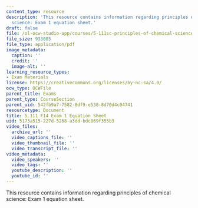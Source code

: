 ```yaml
---
content_type: resource
description: 'This resource contains information regarding principles of chemical
  science: Exam 1 equation sheet.'
draft: false
file: /ol-ocw-studio-app/courses/5-111sc-principles-of-chemical-science-fall-2014/5173a515227d5268a3ddbdc869f355b3_MIT5_111F14_Exam1EquSheet.pdf
file_size: 933085
file_type: application/pdf
image_metadata:
  caption: ''
  credit: ''
  image-alt: ''
learning_resource_types:
- Exam Materials
license: https://creativecommons.org/licenses/by-nc-sa/4.0/
ocw_type: OCWFile
parent_title: Exams
parent_type: CourseSection
parent_uid: 542fb9a7-7582-8df9-e538-8d70d4c04741
resourcetype: Document
title: 5.111 F14 Exam 1 Equation Sheet
uid: 5173a515-227d-5268-a3dd-bdc869f355b3
video_files:
  archive_url: ''
  video_captions_file: ''
  video_thumbnail_file: ''
  video_transcript_file: ''
video_metadata:
  video_speakers: ''
  video_tags: ''
  youtube_description: ''
  youtube_id: ''
---
```

This resource contains information regarding principles of chemical science: Exam 1 equation sheet.